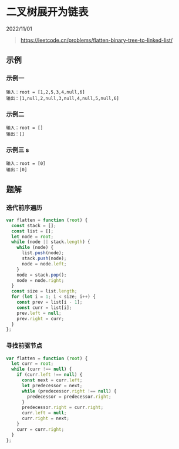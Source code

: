 # 二叉树展开为链表

2022/11/01

> <https://leetcode.cn/problems/flatten-binary-tree-to-linked-list/>

## 示例

### 示例一

```text
输入：root = [1,2,5,3,4,null,6]
输出：[1,null,2,null,3,null,4,null,5,null,6]
```

### 示例二

```text
输入：root = []
输出：[]
```

### 示例三 s

```text
输入：root = [0]
输出：[0]
```

## 题解

### 迭代前序遍历

```javascript
var flatten = function (root) {
  const stack = [];
  const list = [];
  let node = root;
  while (node || stack.length) {
    while (node) {
      list.push(node);
      stack.push(node);
      node = node.left;
    }
    node = stack.pop();
    node = node.right;
  }
  const size = list.length;
  for (let i = 1; i < size; i++) {
    const prev = list[i - 1];
    const curr = list[i];
    prev.left = null;
    prev.right = curr;
  }
};
```

### 寻找前驱节点

```javascript
var flatten = function (root) {
  let curr = root;
  while (curr !== null) {
    if (curr.left !== null) {
      const next = curr.left;
      let predecessor = next;
      while (predecessor.right !== null) {
        predecessor = predecessor.right;
      }
      predecessor.right = curr.right;
      curr.left = null;
      curr.right = next;
    }
    curr = curr.right;
  }
};
```
